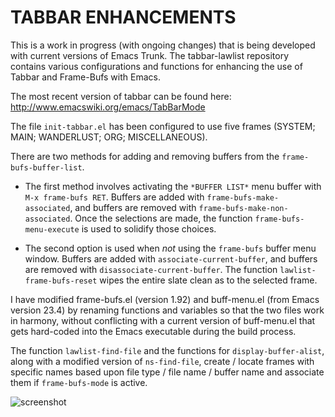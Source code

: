 TABBAR ENHANCEMENTS
=================

This is a work in progress (with ongoing changes) that is being developed with current versions of Emacs Trunk.  The tabbar-lawlist repository contains various configurations and functions for enhancing the use of Tabbar and Frame-Bufs with Emacs.

The most recent version of tabbar can be found here:  http://www.emacswiki.org/emacs/TabBarMode

The file `init-tabbar.el` has been configured to use five frames (SYSTEM; MAIN; WANDERLUST; ORG; MISCELLANEOUS).

There are two methods for adding and removing buffers from the `frame-bufs-buffer-list`.

* The first method involves activating the `*BUFFER LIST*` menu buffer with `M-x frame-bufs RET`.  Buffers are added with `frame-bufs-make-associated`, and buffers are removed with `frame-bufs-make-non-associated`.  Once the selections are made, the function `frame-bufs-menu-execute` is used to solidify those choices.
 
* The second option is used when *not* using the `frame-bufs` buffer menu window.  Buffers are added with `associate-current-buffer`, and buffers are removed with `disassociate-current-buffer`.  The function `lawlist-frame-bufs-reset` wipes the entire slate clean as to the selected frame.

I have modified frame-bufs.el (version 1.92) and buff-menu.el (from Emacs version 23.4) by renaming functions and variables so that the two files work in harmony, without conflicting with a current version of buff-menu.el that gets hard-coded into the Emacs executable during the build process.

The function `lawlist-find-file` and the functions for `display-buffer-alist`, along with a modified version of `ns-find-file`, create / locate frames with specific names based upon file type / file name / buffer name and associate them if `frame-bufs-mode` is active.

![screenshot](http://www.lawlist.com/images/frames_tabbar.png)
